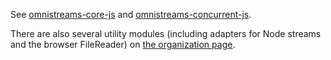 See [omnistreams-core-js](https://github.com/omnistreams/omnistreams-core-js) and [omnistreams-concurrent-js](https://github.com/omnistreams/omnistreams-concurrent-js).

There are also several utility modules (including adapters for Node streams and the browser FileReader) on [the organization page](https://github.com/omnistreams).
